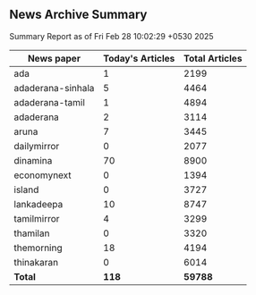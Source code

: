 <!-- @format -->
## News Archive Summary

Summary Report as of Fri Feb 28 10:02:29 +0530 2025

| News paper         | Today's Articles | Total Articles |
|--------------------|------------------|----------------|
| ada               | 1          | 2199        |
| adaderana-sinhala               | 5          | 4464        |
| adaderana-tamil               | 1          | 4894        |
| adaderana               | 2          | 3114        |
| aruna               | 7          | 3445        |
| dailymirror               | 0          | 2077        |
| dinamina               | 70          | 8900        |
| economynext               | 0          | 1394        |
| island               | 0          | 3727        |
| lankadeepa               | 10          | 8747        |
| tamilmirror               | 4          | 3299        |
| thamilan               | 0          | 3320        |
| themorning               | 18          | 4194        |
| thinakaran               | 0          | 6014        |
| **Total**          | **118**      | **59788** |


